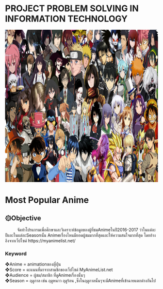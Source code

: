 <h1>PROJECT PROBLEM SOLVING IN INFORMATION TECHNOLOGY</h1>
<a href=""><img src="image/anime.jpg" width="1000px"  height="500"></a><br>
<h1>Most Popular Anime</h1>
<h2>۞Objective</h2>
&nbsp;&nbsp;&nbsp;&nbsp;&nbsp;&nbsp;&nbsp;&nbsp;&nbsp;&nbsp;จัดทำโปรแกรมเพื่อศึกษาและวิเคราะห์ข้อมูลของผู้ที่ชมAnimeในปี2016-2017 ว่าในแต่ละปีและในแต่ละSeasonนั้น
Animeเรื่องไหนมียอดผู้ชมมากที่สุดและให้ความสนใจมากที่สุด โดยอ้างอิงจากเว็ปไซด์ https://myanimelist.net/

<h3>Keyword</h3>
 ❖Anime = animationของญี่ปุ่่น<br>
 ❖Score = คะแนนที่มาจากสามชิกของเว็ปไซด์ MyAnimeList.net<br>
 ❖Audience = ผู้ชม/สมาชิก ที่ดูAnimeเรื่องนั้นๆ<br>
 ❖Season = ฤดูกาล เช่น ฤดูหนาว ฤดูร้อน ,ซึ่งในฤดูกาลนั้นๆจะมีAnimeที่เข้าฉายแตกต่างกันไป<br>
